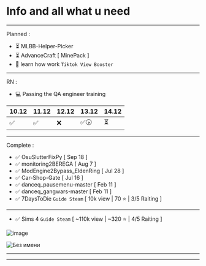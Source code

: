 # Info and all what u need


_______________________

Planned :
- ⏳ MLBB-Helper-Picker
- ⏳ AdvanceCraft [ MinePack ]
- 🏃 learn how work `Tiktok View Booster`

_________________________

RN :
- 💻 Passing the QA engineer training

| 10.12  | 11.12 | 12.12 | 13.12 | 14.12 |
| ------------- | ------------- | ------------- | ------------- | ------------- |
| ✅  | ✅ | ❌ | ✅🕟 | ⏳  |

_________________________

Complete :

- ✅ OsuSlutterFixPy [ Sep 18 ] 
- ✅ monitoring2BEREGA [ Aug 7 ]
- ✅ ModEngine2Bypass_EldenRing  [ Jul 28 ]
- ✅ Car-Shop-Gate [ Jul 16 ]
- ✅ danceq_pausemenu-master [ Feb 11 ]
- ✅ danceq_gangwars-master [ Feb 11 ]
- ✅ 7DaysToDie ` Guide Steam ` [ 10k view | 70 ⭐️ | 3/5 Raiting ]
______
- ✅ Sims 4 `Guide Steam` [ ~110k view | ~320 ⭐️ | 4/5 Raiting ] 

![image](https://github.com/user-attachments/assets/4da25471-e7ca-4609-bd0e-0f9a3a8b59f1)


![Без имени](https://github.com/user-attachments/assets/7b59bb49-2b7a-482d-8a41-ab73a404730c)

_______

_________________________
